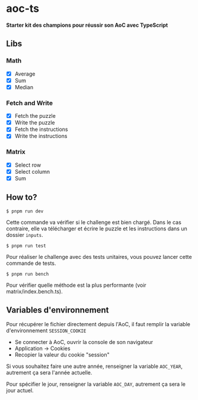 # aoc-ts

**Starter kit des champions pour réussir son AoC avec TypeScript**

## Libs

### Math

- [x] Average
- [x] Sum
- [x] Median

### Fetch and Write

- [x] Fetch the puzzle
- [x] Write the puzzle
- [X] Fetch the instructions
- [x] Write the instructions

### Matrix
- [X] Select row
- [X] Select column
- [X] Sum   

## How to?

`$ pnpm run dev`

Cette commande va vérifier si le challenge est bien chargé. Dans le cas contraire, elle va télécharger et écrire le puzzle et les instructions dans un dossier `inputs`.

`$ pnpm run test`

Pour réaliser le challenge avec des tests unitaires, vous pouvez lancer cette commande de tests.

`$ pnpm run bench`

Pour vérifier quelle méthode est la plus performante (voir matrix/index.bench.ts).

## Variables d'environnement

Pour récupérer le fichier directement depuis l'AoC, il faut remplir la variable d'environnement `SESSION_COOKIE`

- Se connecter à AoC, ouvrir la console de son navigateur
- Application -> Cookies
- Recopier la valeur du cookie "session"

Si vous souhaitez faire une autre année, renseigner la variable `AOC_YEAR`, autrement ça sera l'année actuelle.

Pour spécifier le jour, renseigner la variable `AOC_DAY`, autrement ça sera le jour actuel.
